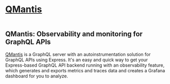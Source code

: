 # [QMantis](https://qmantis.github.io)

<p align="center">
  <a href="https://qmantis.github.io">
    <img src="" />
  </a>
</p>

## QMantis: Observability and monitoring for GraphQL APIs

[QMantis](https://qmantis.github.io) is a GraphQL server with an autoinstrumentation solution for GraphQL APIs using Express. It's an easy and quick way to get your Express-based GraphQL API backend running with an observability feature, which generates and exports metrics and traces data and creates a Grafana dashboard for you to analyze.